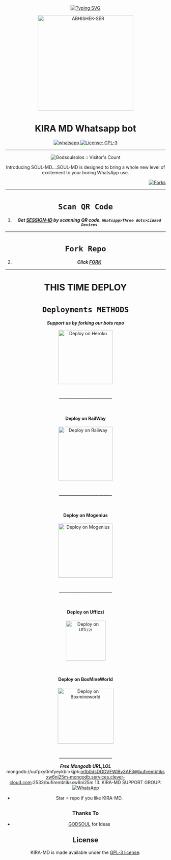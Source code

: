  <div align="center">
<a href="https://git.io/typing-svg"><img src="https://readme-typing-svg.demolab.com?font=Ribeye&size=50&pause=1000&color=F710B1&center=true&width=910&height=100&lines=I'M+KIRA-MD;Multi+Divice+Whatsapp+Bot;Coded+By+GODSOUL" alt="Typing SVG" /></a>
  <p align="center">  
<img alt=ABHISHEK-SER height="300" src="https://encrypted-tbn0.gstatic.com/images?q=tbn:ANd9GcQBPti4dtLlm9l4SUAI2pZUQpBv5_ZZARW4llEZsMJGlzRhcnLpGv8PetQ&s=10/out.png">     
<h1 align="center">KIRA MD Whatsapp bot</h1>
  </a>
</p>
   
<p align="center">

  <a aria-label="Join our chats" href="https://chat.whatsapp.com/KikbsxTNv529iOlvIL14RE" target="_blank">
    <img alt="whatsapp" src="https://img.shields.io/badge/Join Group-25D366?style=for-the-badge&logo=whatsapp&logoColor=white" />
  </a>
 
  <a aria-label="Soul-md is a multi device bot" href="https://github.com/Godsoulsolos/Soul-MD/blob/main/LICENCE" target="_blank">
    <img alt="License: GPL-3" src="https://badges.frapsoft.com/os/gpl/gpl.png?v=103)](https://opensource.org/licenses/GPL-3.0/" target="_blank" />
  </a>
</p>

 
---

<p align="center"><img src="https://profile-counter.glitch.me/{Godsoulsolos}/count.svg" alt="Godsoulsolos :: Visitor's Count" /></p>

  <p align="center"> Introducing SOUL-MD....SOUL-MD is designed to bring a whole new level of excitement to your boring WhatsApp use. </p><p align="right">
  <a href="" target="_blank">
    <img alt="Forks" src="https://img.shields.io/github/forks/Layefa7/RIKA-MD" />
  </a>
  
  

</p>

<p align="center">

</p>

---
# ```Scan QR Code```

1. ***Get [SESSION-ID](https://replit.com/@Looneyffkun/KIRA-MD?v=1) by scanning QR code. `Whatsapp>Three dots>Linked Devices`***
--- 
# ```Fork Repo```
2. ***Click [FORK](https://github.com/Godsoulsolos/KIRA-MD/fork)***
 
---

# THIS TIME  DEPLOY 
# ```Deployments METHODS```
 
 ***<p align="center"> Support us by forking our bots repo </p>***
 
   <p align="center">  
  <a href="https://github.com/Godsoulsolos/KIRA-MD">
    
  </a>
</p>
<a href="https://heroku.com/deploy?template=https://github.com/Godsoulsolos/KIRA-MD">
     <img src="https://www.herokucdn.com/deploy/button.png" width="170px" alt="Deploy on Heroku" >
    </a>

</p>

<p align="center" >
    <br>
    __________________________
    <br>
</p>



<br>


<h4 align="center"> Deploy on RailWay
</h4>
  
<p align="center">
    <a href="https://railway.app/new">
    <img src="https://railway.app/button.svg" alt="Deploy on Railway" width="170px">
    </a>
    
</p>

<p align="center" >
    <br>
    __________________________
    <br>

</p>



<br>

<h4 align="center"> Deploy on Mogenius
</h4>
  
<p align="center">
    <a href="https://studio.mogenius.com/">
    <img src="https://www.cloudflare.com/static/90073b1e5bd8a0765640a20febb3dc22/mogenius_logo_quer.png" alt="Deploy on Mogenius" width="170px">
    </a>
    
</p>

<p align="center" >
    <br>
    __________________________
    <br>
</p>

<br>

<h4 align="center"> Deploy on Uffizzi
</h4>
  
<p align="center">
    <a href="https://www.uffizzi.com/">
    <img src="https://i.ibb.co/Y29Kv4X/Screenshot-195.png" alt="Deploy on Uffizzi" width="125px">
    </a>
    
</p>

<br>

<h4 align="center"> Deploy on BoxMineWorld
</h4>
  
<p align="center">
    <a href="https://dash.boxmineworld.com/">
    <img src="https://graph.org/file/2af0e67f320986702ea24.jpg" alt="Deploy on Boxmineworld" width="175px">
    </a>
    <br>

</p>

<p align="center" >
    <br>
    __________________________
    <br>
</p>



</details>


***Free Mongodb URL,LOL***
mongodb://uufpxy0mfyeykbrxkjpk:m1b0dsDODVFWlBy3AF3@bufirembtiksxw6ni25m-mongodb.services.clever-cloud.com:2533/bufirembtiksxw6ni25m
13. KIRA-MD SUPPORT GROUP: <a href="https://chat.whatsapp.com/KikbsxTNv529iOlvIL14RE"><img alt="WhatsApp" src="https://camo.githubusercontent.com/2157131829ac512183ee8f8b6c6f803688a4cc66a2e686602844e80478401a7c/68747470733a2f2f696d672e736869656c64732e696f2f62616467652f4a6f696e2047726f75702d3235443336363f7374796c653d666f722d7468652d6261646765266c6f676f3d7768617473617070266c6f676f436f6c6f723d7768697465"/></a>

- Star ⭐ repo if you like KIRA-MD.
### Thanks To

- [GODSOUL](https://github.com/Godsoulsolos) for Ideas

## License

KIRA-MD is made available under the [GPL-3 license](https://github.com/Godsoulsolos/Soul-MD/blob/main/LICENCE). 
